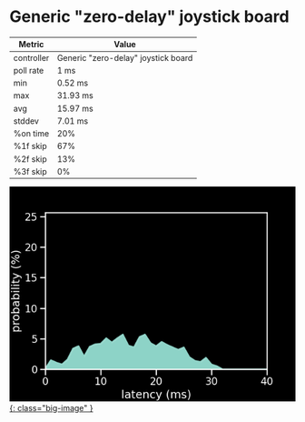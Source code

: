 # Generic "zero-delay" joystick board

| Metric     | Value                               |
| ---------- | ----------------------------------- |
| controller | Generic "zero-delay" joystick board |
| poll rate  | 1 ms                                |
| min        | 0.52 ms                             |
| max        | 31.93 ms                            |
| avg        | 15.97 ms                            |
| stddev     | 7.01 ms                             |
| %on time   | 20%                                 |
| %1f skip   | 67%                                 |
| %2f skip   | 13%                                 |
| %3f skip   | 0%                                  |

[![Graph](/assets/images/results/zero_delay_n.png){: class="big-image" }](/assets/images/results/zero_delay_n.png)

